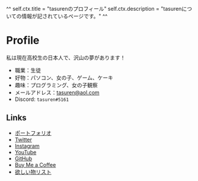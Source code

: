 ^^
self.ctx.title = "tasurenのプロフィール"
self.ctx.description = "tasurenについての情報が記されているページです。"
^^
# Profile
私は現在高校生の日本人で、沢山の夢があります！

- 職業：生徒
- 好物：パソコン、女の子、ゲーム、ケーキ
- 趣味：プログラミング、女の子観察
- メールアドレス：[tasuren@aol.com](tasuren@aol.com)
- Discord: `tasuren#5161`

## Links
- <a href="https://portfolio.tasuren.xyz" target="_blank">ポートフォリオ</a>
- [Twitter](https://twitter.com/tasuren1022)
- [Instagram](https://www.instagram.com/tasuren1022/)
- [YouTube](https://www.youtube.com/channel/UCHAumff8r8ZFnRpABLoQSnQ)
- [GitHub](https://github.com/tasuren)
- [Buy Me a Coffee](https://www.buymeacoffee.com/tasuren)
- [欲しい物リスト](https://www.amazon.jp/hz/wishlist/ls/JNO8G3WBMKAX?ref_=wl_share)
